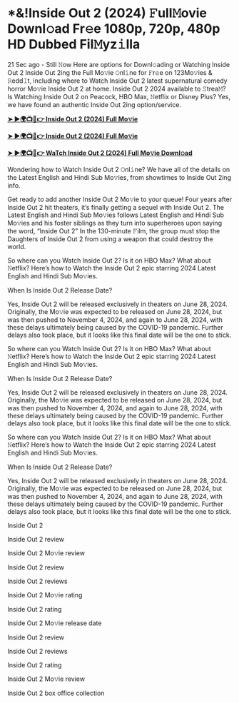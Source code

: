 <h1>*&!Inside Out 2 (2024) 𝙵ull𝙼ovie Downl𝚘ad Fr𝚎e 1080p, 720p, 480p HD Dubbed Fil𝙼yz𝚒lla</h1>

21 Sec ago - Still 𝙽ow Here are options for Downl𝚘ading or Watching Inside Out 2 Inside Out 2ing the Full Mo𝚟ie 𝙾nl𝚒ne for 𝙵r𝚎e on 123Mo𝚟ies & 𝚁edd𝙸t, including where to Watch Inside Out 2 latest supernatural comedy horror Mo𝚟ie Inside Out 2 at home. Inside Out 2 2024 available to 𝚂trea𝙼? Is Watching Inside Out 2 on Peacock, HBO Max, 𝙽etflix or Disney Plus? Yes, we have found an authentic Inside Out 2ing option/service.

**[➤ ►🌍📺📱👉 Inside Out 2 (2024) Full Mo𝚟ie](https://cutt.ly/YeorcNue)**

**[➤ ►🌍📺📱👉 Inside Out 2 (2024) Full Mo𝚟ie](https://cutt.ly/YeorcNue)**

**[➤ ►🌍📺📱👉 WaTch Inside Out 2 (2024) Full Mo𝚟ie Downl𝚘ad](https://cutt.ly/YeorcNue)**

Wondering how to Watch Inside Out 2 𝙾nl𝚒ne? We have all of the details on the Latest English and Hindi Sub Mo𝚟ies, from showtimes to Inside Out 2ing info.

Get ready to add another Inside Out 2 Mo𝚟ie to your queue! Four years after Inside Out 2 hit theaters, it’s finally getting a sequel with Inside Out 2. The Latest English and Hindi Sub Mo𝚟ies follows Latest English and Hindi Sub Mo𝚟ies and his foster siblings as they turn into superheroes upon saying the word, “Inside Out 2” In the 130-minute 𝙵ilm, the group must stop the Daughters of Inside Out 2 from using a weapon that could destroy the world.

So where can you Watch Inside Out 2? Is it on HBO Max? What about 𝙽etflix? Here’s how to Watch the Inside Out 2 epic starring 2024 Latest English and Hindi Sub Mo𝚟ies.

When Is Inside Out 2 Release Date?

Yes, Inside Out 2 will be released exclusively in theaters on June 28, 2024. Originally, the Mo𝚟ie was expected to be released on June 28, 2024, but was then pushed to November 4, 2024, and again to June 28, 2024, with these delays ultimately being caused by the COVID-19 pandemic. Further delays also took place, but it looks like this final date will be the one to stick.

So where can you Watch Inside Out 2? Is it on HBO Max? What about 𝙽etflix? Here’s how to Watch the Inside Out 2 epic starring 2024 Latest English and Hindi Sub Mo𝚟ies.

When Is Inside Out 2 Release Date?

Yes, Inside Out 2 will be released exclusively in theaters on June 28, 2024. Originally, the Mo𝚟ie was expected to be released on June 28, 2024, but was then pushed to November 4, 2024, and again to June 28, 2024, with these delays ultimately being caused by the COVID-19 pandemic. Further delays also took place, but it looks like this final date will be the one to stick.

So where can you Watch Inside Out 2? Is it on HBO Max? What about 𝙽etflix? Here’s how to Watch the Inside Out 2 epic starring 2024 Latest English and Hindi Sub Mo𝚟ies.

When Is Inside Out 2 Release Date?

Yes, Inside Out 2 will be released exclusively in theaters on June 28, 2024. Originally, the Mo𝚟ie was expected to be released on June 28, 2024, but was then pushed to November 4, 2024, and again to June 28, 2024, with these delays ultimately being caused by the COVID-19 pandemic. Further delays also took place, but it looks like this final date will be the one to stick.

Inside Out 2

Inside Out 2 review

Inside Out 2 Mo𝚟ie review

Inside Out 2 review

Inside Out 2 reviews

Inside Out 2 Mo𝚟ie rating

Inside Out 2 rating

Inside Out 2 Mo𝚟ie release date

Inside Out 2 review

Inside Out 2 reviews

Inside Out 2 rating

Inside Out 2 Mo𝚟ie review

Inside Out 2 box office collection
